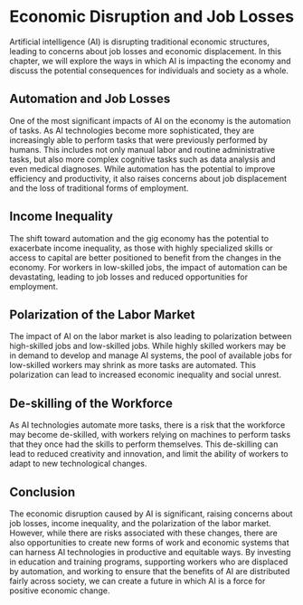 Economic Disruption and Job Losses
======================================================================

Artificial intelligence (AI) is disrupting traditional economic structures, leading to concerns about job losses and economic displacement. In this chapter, we will explore the ways in which AI is impacting the economy and discuss the potential consequences for individuals and society as a whole.

Automation and Job Losses
-------------------------

One of the most significant impacts of AI on the economy is the automation of tasks. As AI technologies become more sophisticated, they are increasingly able to perform tasks that were previously performed by humans. This includes not only manual labor and routine administrative tasks, but also more complex cognitive tasks such as data analysis and even medical diagnoses. While automation has the potential to improve efficiency and productivity, it also raises concerns about job displacement and the loss of traditional forms of employment.

Income Inequality
-----------------

The shift toward automation and the gig economy has the potential to exacerbate income inequality, as those with highly specialized skills or access to capital are better positioned to benefit from the changes in the economy. For workers in low-skilled jobs, the impact of automation can be devastating, leading to job losses and reduced opportunities for employment.

Polarization of the Labor Market
--------------------------------

The impact of AI on the labor market is also leading to polarization between high-skilled jobs and low-skilled jobs. While highly skilled workers may be in demand to develop and manage AI systems, the pool of available jobs for low-skilled workers may shrink as more tasks are automated. This polarization can lead to increased economic inequality and social unrest.

De-skilling of the Workforce
----------------------------

As AI technologies automate more tasks, there is a risk that the workforce may become de-skilled, with workers relying on machines to perform tasks that they once had the skills to perform themselves. This de-skilling can lead to reduced creativity and innovation, and limit the ability of workers to adapt to new technological changes.

Conclusion
----------

The economic disruption caused by AI is significant, raising concerns about job losses, income inequality, and the polarization of the labor market. However, while there are risks associated with these changes, there are also opportunities to create new forms of work and economic systems that can harness AI technologies in productive and equitable ways. By investing in education and training programs, supporting workers who are displaced by automation, and working to ensure that the benefits of AI are distributed fairly across society, we can create a future in which AI is a force for positive economic change.
